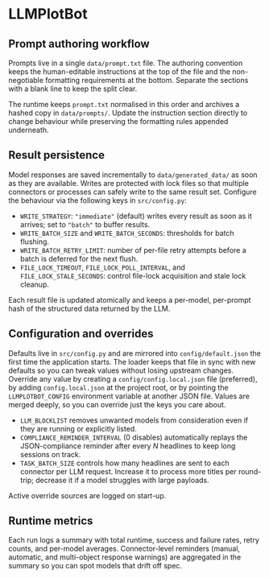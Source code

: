 # LLMPlotBot

## Prompt authoring workflow

Prompts live in a single `data/prompt.txt` file. The authoring convention keeps
the human-editable instructions at the top of the file and the non-negotiable
formatting requirements at the bottom. Separate the sections with a blank line
to keep the split clear.

The runtime keeps `prompt.txt` normalised in this order and archives a hashed
copy in `data/prompts/`. Update the instruction section directly to change
behaviour while preserving the formatting rules appended underneath.

## Result persistence

Model responses are saved incrementally to `data/generated_data/` as soon as
they are available. Writes are protected with lock files so that multiple
connectors or processes can safely write to the same result set. Configure the
behaviour via the following keys in `src/config.py`:

- `WRITE_STRATEGY`: `"immediate"` (default) writes every result as soon as it
  arrives; set to `"batch"` to buffer results.
- `WRITE_BATCH_SIZE` and `WRITE_BATCH_SECONDS`: thresholds for batch flushing.
- `WRITE_BATCH_RETRY_LIMIT`: number of per-file retry attempts before a batch is
  deferred for the next flush.
- `FILE_LOCK_TIMEOUT`, `FILE_LOCK_POLL_INTERVAL`, and
  `FILE_LOCK_STALE_SECONDS`: control file-lock acquisition and stale lock
  cleanup.

Each result file is updated atomically and keeps a per-model, per-prompt hash of
the structured data returned by the LLM.

## Configuration and overrides

Defaults live in `src/config.py` and are mirrored into `config/default.json` the
first time the application starts. The loader keeps that file in sync with new
defaults so you can tweak values without losing upstream changes. Override any
value by creating a `config/config.local.json` file (preferred), by adding
`config.local.json` at the project root, or by pointing the `LLMPLOTBOT_CONFIG`
environment variable at another JSON file. Values are merged deeply, so you can
override just the keys you care about.

- `LLM_BLOCKLIST` removes unwanted models from consideration even if they are
  running or explicitly listed.
- `COMPLIANCE_REMINDER_INTERVAL` (0 disables) automatically replays the
  JSON-compliance reminder after every _N_ headlines to keep long sessions on
  track.
- `TASK_BATCH_SIZE` controls how many headlines are sent to each connector per
  LLM request. Increase it to process more titles per round-trip; decrease it
  if a model struggles with large payloads.

Active override sources are logged on start-up.

## Runtime metrics

Each run logs a summary with total runtime, success and failure rates, retry
counts, and per-model averages. Connector-level reminders (manual, automatic,
and multi-object response warnings) are aggregated in the summary so you can
spot models that drift off spec.
